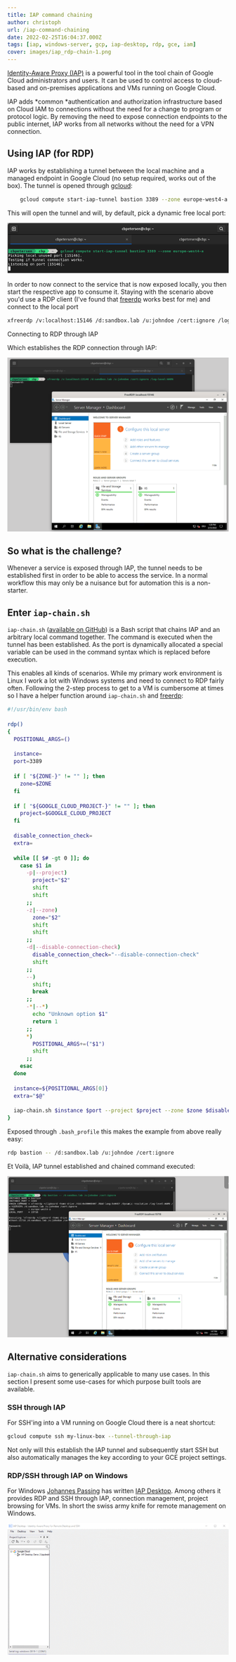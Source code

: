 ```yaml
---
title: IAP command chaining
author: christoph
url: /iap-command-chaining
date: 2022-02-25T16:04:37.000Z
tags: [iap, windows-server, gcp, iap-desktop, rdp, gce, iam]
cover: images/iap_rdp-chain-1.png
---
```


[Identity-Aware Proxy (IAP)](https://cloud.google.com/iap) is a powerful tool in the tool chain of Google Cloud administrators and users. It can be used to control access to cloud-based and on-premises applications and VMs running on Google Cloud.

IAP adds *common *authentication and authorization infrastructure based on Cloud IAM to connections without the need for a change to program or protocol logic. By removing the need to expose connection endpoints to the public internet, IAP works from all networks without the need for a VPN connection. 

## Using IAP (for RDP)

IAP works by establishing a tunnel between the local machine and a managed endpoint in Google Cloud (no setup required, works out of the box). The tunnel is opened through [gcloud](https://cloud.google.com/sdk/gcloud/reference/compute/start-iap-tunnel):

```bash
    gcloud compute start-iap-tunnel bastion 3389 --zone europe-west4-a
```

This will open the tunnel and will, by default, pick a dynamic free local port:

![Output after running gloud command](images/iap_tunnel-1.png)

In order to now connect to the service that is now exposed locally, you then start the respective app to consume it. Staying with the scenario above you'd use a RDP client (I've found that [freerdp](https://www.freerdp.com/) works best for me) and connect to the local port

```bash
xfreerdp /v:localhost:15146 /d:sandbox.lab /u:johndoe /cert:ignore /log-level:WARN
```

Connecting to RDP through IAP

Which establishes the RDP connection through IAP:

![xfreerdp session through IAP](images/iap_rdp.png)

## So what is the challenge?

Whenever a service is exposed through IAP, the tunnel needs to be established first in order to be able to access the service. In a normal workflow this may only be a nuisance but for automation this is a non-starter.

## Enter `iap-chain.sh`

`iap-chain.sh` ([available on GitHub](https://github.com/peterschen/blog/tree/master/gcp/scripts/iap-chain)) is a Bash script that chains IAP and an arbitrary local command together. The command is executed when the tunnel has been established. As the port is dynamically allocated a special variable can be used in the command syntax which is replaced before execution.

This enables all kinds of scenarios. While my primary work environment is Linux I work a lot with Windows systems and need to connect to RDP fairly often. Following the 2-step process to get to a VM is cumbersome at times so I have a helper function around `iap-chain.sh` and [freerdp](https://freerdp.com):

```bash
#!/usr/bin/env bash

rdp()
{
  POSITIONAL_ARGS=()

  instance=
  port=3389

  if [ "${ZONE-}" != "" ]; then
    zone=$ZONE
  fi

  if [ "${GOOGLE_CLOUD_PROJECT-}" != "" ]; then
    project=$GOOGLE_CLOUD_PROJECT
  fi
  
  disable_connection_check=
  extra=

  while [[ $# -gt 0 ]]; do
    case $1 in
      -p|--project)
        project="$2"
        shift
        shift
      ;;
      -z|--zone)
        zone="$2"
        shift
        shift
      ;;
      -d|--disable-connection-check)
        disable_connection_check="--disable-connection-check"
        shift
      ;;
      --)
        shift;
        break
      ;;
      -*|--*)
        echo "Unknown option $1"
        return 1
      ;;
      *)
        POSITIONAL_ARGS+=("$1")
        shift
      ;;
    esac
  done

  instance=${POSITIONAL_ARGS[0]}
  extra="$@"

  iap-chain.sh $instance $port --project $project --zone $zone $disable_connection_check -- xfreerdp +clipboard +home-drive /kbd:0x00000407 /kbd-lang:0x0407 /dynamic-resolution /scale:180 /scale-desktop:140 /log-level:WARN /v:%SERVER% $extra
}
```

Exposed through `.bash_profile` this makes the example from above really easy:

```bash
rdp bastion -- /d:sandbox.lab /u:johndoe /cert:ignore
```

Et Voilà, IAP tunnel established and chained command executed:

![RDP connection using `iap-chain.sh` and freerdp](images/iap_rdp-chain.png)

## Alternative considerations

`iap-chain.sh` aims to generically applicable to many use cases. In this section I present some use-cases for which purpose built tools are available.

### SSH through IAP

For SSH'ing into a VM running on Google Cloud there is a neat shortcut: 

```bash
gcloud compute ssh my-linux-box --tunnel-through-iap
```

Not only will this establish the IAP tunnel and subsequently start SSH but also automatically manages the key according to your GCE project settings.

### RDP/SSH through IAP on Windows

For Windows [Johannes Passing](https://jpassing.com/) has written [IAP Desktop](https://github.com/GoogleCloudPlatform/iap-desktop). Among others it provides RDP and SSH through IAP, connection management, project browsing for VMs. In short the swiss army knife for remote management on Windows.

![IAP Desktop in action](https://github.com/GoogleCloudPlatform/iap-desktop/raw/master/doc/images/iapdesktop-animated-800.gif)
